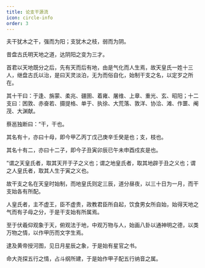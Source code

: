 ```yaml
---
title: 论支干源流
icon: circle-info
order: 3
---
```


夫干犹木之干，强而为阳；支犹木之枝，弱而为阴。

昔盘古氏明天地之道，达阴阳之变为三才。

首君以天地既分之后，先有天而后有地，由是气化而人生焉，故天皇氏一姓十三人，继盘古氏以治，是曰天灵淡泊，无为而俗自化，始制干支之名，以定岁之所在。

其十干曰：于逢、旃蒙、柔兆、疆圉、着雍、屠维、上章、重光、玄、昭阳；十二支曰：困敦、赤奋若、摄提格、单于、执徐、大荒落、敦洋、协洽、滩、作噩、阉茂、大渊献。

蔡邕独断曰：“干，干也。

其名有十，亦曰十母，即今甲乙丙丁戊己庚辛壬癸是也；支，枝也。

其名十有二，亦曰十二子，即今子丑寅卯辰已午未申酉戍亥是也。

”谓之天皇氏者，取其天开于子之义也；谓之地皇氏者，取其地辟于丑之义也；谓之人皇氏者，取其人生于寅之义也。

故干支之名在天皇时始制，而地皇氏则定三辰，道分昼夜，以三十日为一月，而干支始各有所配。

人皇氏者，主不虚王，臣不虚贵，政教君臣所自起，饮食男女所自始，始得天地之气而有子母之分，于是干支始有所属焉。

至于伏羲仰观象于天，俯观法于地，中观万物与人，始画八卦以通神明之德，以类万物之情，以作甲历而文字生焉。

逮及黄帝授河图，见日月星辰之象，于是始有星官之书。

命大尧探五行之情，占斗纲所建，于是始作甲子配五行纳音之属。

